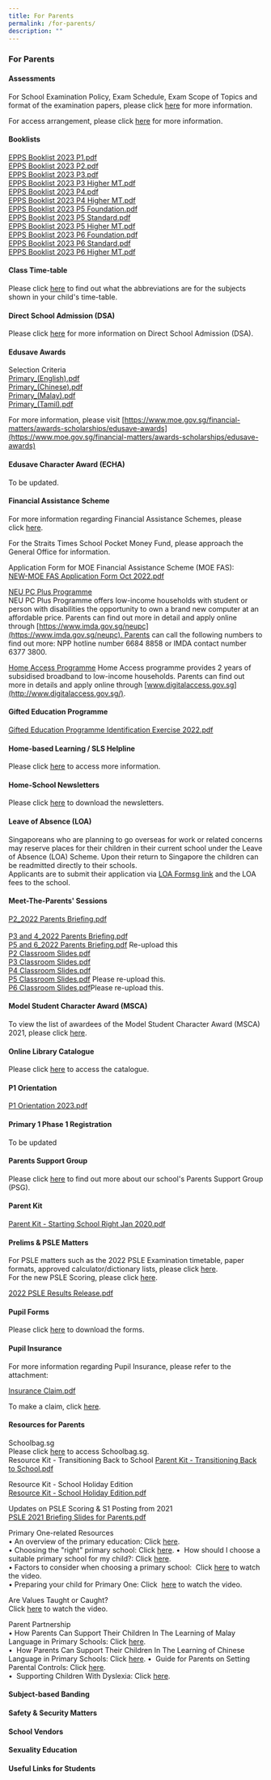 ```yaml
---
title: For Parents
permalink: /for-parents/
description: ""
---
```

### For Parents

#### Assessments

For School Examination Policy, Exam Schedule, Exam Scope of Topics and format of the examination papers, please click [here](https://staging.d3975mj8dcgb9n.amplifyapp.com/for-parents/assessments/) for more information.  
  
For access arrangement, please click [here](https://staging.d3975mj8dcgb9n.amplifyapp.com/for-parents/access-arrangement/) for more information.

#### Booklists

[EPPS Booklist 2023 P1.pdf](/files/bl1.pdf) <br>
[EPPS Booklist 2023 P2.pdf](/files/bl2.pdf)<br>
[EPPS Booklist 2023 P3.pdf](/files/bl3.pdf)<br>
[EPPS Booklist 2023 P3 Higher MT.pdf](/files/bl4.pdf) <br>
[EPPS Booklist 2023 P4.pdf](/files/bl5.pdf)<br>
[EPPS Booklist 2023 P4 Higher MT.pdf](/files/bl6.pdf)<br>
[EPPS Booklist 2023 P5 Foundation.pdf](/files/bl7.pdf) <br>
[EPPS Booklist 2023 P5 Standard.pdf](/files/bl8.pdf)<br>
[EPPS Booklist 2023 P5 Higher MT.pdf](/files/bl9.pdf)<br>
[EPPS Booklist 2023 P6 Foundation.pdf](/files/bl10.pdf)<br>
[EPPS Booklist 2023 P6 Standard.pdf](/files/bl11.pdf)<br>
[EPPS Booklist 2023 P6 Higher MT.pdf](/files/bl12.pdf)


#### Class Time-table

Please click [here](https://staging.d3975mj8dcgb9n.amplifyapp.com/for-parents/class-timetable/) to find out what the abbreviations are for the subjects shown in your child's time-table.

#### Direct School Admission (DSA)

Please click [here](https://www.moe.gov.sg/secondary/dsa) for more information on Direct School Admission (DSA).

#### Edusave Awards

Selection Criteria   
[Primary\_(English).pdf](/files/ea1.pdf)<br>
[Primary\_(Chinese).pdf](/files/ea2.pdf) <br>
[Primary\_(Malay).pdf](/files/ea3.pdf)   <br>
[Primary\_(Tamil).pdf](/files/ea4.pdf)     
  
For more information, please visit [https://www.moe.gov.sg/financial-matters/awards-scholarships/edusave-awards](https://www.moe.gov.sg/financial-matters/awards-scholarships/edusave-awards)

#### Edusave Character Award (ECHA)

To be updated.

#### Financial Assistance Scheme

For more information regarding Financial Assistance Schemes, please click [here](https://www.moe.gov.sg/financial-matters/financial-assistance).   
  
For the Straits Times School Pocket Money Fund, please approach the General Office for information.   
  
Application Form for MOE Financial Assistance Scheme (MOE FAS):  
[NEW-MOE FAS Application Form Oct 2022.pdf](/files/fas.pdf)

<u>NEU PC Plus Programme</u>  
NEU PC Plus Programme offers low-income households with student or person with disabilities the opportunity to own a brand new computer at an affordable price. Parents can find out more in detail and apply online through [https://www.imda.gov.sg/neupc](https://www.imda.gov.sg/neupc). Parents can call the following numbers to find out more: NPP hotline number 6684 8858 or IMDA contact number 6377 3800.

<u>Home Access Programme</u>
Home Access programme provides 2 years of subsidised broadband to low-income households. Parents can find out more in details and apply online through [www.digitalaccess.gov.sg](http://www.digitalaccess.gov.sg/).

#### Gifted Education Programme

[Gifted Education Programme Identification Exercise 2022.pdf](/files/gep.pdf)

#### Home-based Learning / SLS Helpline

Please click [here](https://staging.d3975mj8dcgb9n.amplifyapp.com/for-parents/hbl/) to access more information.

#### Home-School Newsletters

Please click [here](https://staging.d3975mj8dcgb9n.amplifyapp.com/for-parents/newsletter/) to download the newsletters.

#### Leave of Absence (LOA)

Singaporeans who are planning to go overseas for work or related concerns may reserve places for their children in their current school under the Leave of Absence (LOA) Scheme. Upon their return to Singapore the children can be readmitted directly to their schools.  
Applicants are to submit their application via [LOA Formsg link](https://form.gov.sg/#!/60bd8dad79dded0011f07645) and the LOA fees to the school.

#### Meet-The-Parents' Sessions

[P2\_2022 Parents Briefing.pdf](/files/mtp1.pdf)  <br>   
[P3 and 4\_2022 Parents Briefing.pdf](/files/mtp2.pdf)   <br>
[P5 and 6\_2022 Parents Briefing.pdf](https://eliasparkpri-moe-edu-sg-admin.cwp.sg/qql/slot/u504/For%20Parents/MTP%20Sessions/2022/P5%20and%206_2022%20Parents%20Briefing.pdf)  Re-upload this <br>
[P2 Classroom Slides.pdf](/files/mtp3.pdf)   <br>
[P3 Classroom Slides.pdf](/files/mtp4.pdf)  <br>
[P4 Classroom Slides.pdf](/files/mtp5.pdf)  <br>
[P5 Classroom Slides.pdf](https://eliasparkpri-moe-edu-sg-admin.cwp.sg/qql/slot/u504/For%20Parents/MTP%20Sessions/2022/P5%20Classroom%20Slides.pdf)   Please re-upload this.<br>
[P6 Classroom Slides.pdf](https://eliasparkpri-moe-edu-sg-admin.cwp.sg/qql/slot/u504/For%20Parents/MTP%20Sessions/2022/P6%20Classroom%20Slides.pdf)Please re-upload this.

#### Model Student Character Award (MSCA)

To view the list of awardees of the Model Student Character Award (MSCA) 2021, please click [here](https://eliasparkpri-moe-edu-sg-admin.cwp.sg/departments/character-n-citizenship-education/character-development/model-student-character-award-2021).

#### Online Library Catalogue

Please click [here](https://schoolibrary.moe.edu.sg/eliasparkpri) to access the catalogue.

#### P1 Orientation

[P1 Orientation 2023.pdf](/files/P1%20Orientation%202023.pdf)

#### Primary 1 Phase 1 Registration

To be updated

#### Parents Support Group

Please click [here](https://sites.google.com/moe.edu.sg/eppspsg/home) to find out more about our school's Parents Support Group (PSG).

#### Parent Kit

[Parent Kit - Starting School Right Jan 2020.pdf](/files/Parent%20Kit%20-%20Starting%20School%20Right%20Jan%202020.pdf)

#### Prelims & PSLE Matters

For PSLE matters such as the 2022 PSLE Examination timetable, paper formats, approved calculator/dictionary lists, please click [here](https://www.seab.gov.sg/home/examinations/psle).  
For the new PSLE Scoring, please click [here](https://www.moe.gov.sg/microsites/psle-fsbb/psle/main.html).

[2022 PSLE Results Release.pdf](/files/2022%20PSLE%20Results%20Release.pdf)

#### Pupil Forms 

Please click [here](https://staging.d3975mj8dcgb9n.amplifyapp.com/for-parents/forms/) to download the forms.

#### Pupil Insurance

For more information regarding Pupil Insurance, please refer to the attachment:

[Insurance Claim.pdf](/files/Insurance%20Claim.pdf)

To make a claim, click [here](https://studentgpa.incomegroupins.com.sg/#/).

#### Resources for Parents

Schoolbag.sg  
Please click [here](https://www.schoolbag.sg/) to access Schoolbag.sg.  
Resource Kit - Transitioning Back to School [Parent Kit - Transitioning Back to School.pdf](/files/pk1.pdf)  
  
Resource Kit - School Holiday Edition  
[Resource Kit - School Holiday Edition.pdf](/files/pk2.pdf) 
  
Updates on PSLE Scoring & S1 Posting from 2021  
[PSLE 2021 Briefing Slides for Parents.pdf](/files/pk3.pdf) 
  
Primary One-related Resources   
• An overview of the primary education: Click [here](https://www.moe.gov.sg/education/primary/).   
• Choosing the "right" primary school: Click [here](https://schoolbag.sg/story/choosing-the-right-primary-school-for-your-child?utm_source=newsletter&utm_medium=email&utm_campaign=2015#.VZYRMtKqqkr). •  How should I choose a suitable primary school for my child?: Click [here](https://schoolbag.sg/story/how-should-i-choose-a-suitable-primary-school-for-my-child?utm_source=newsletter&utm_medium=email&utm_campaign=2015#.VZYRM9Kqqkq).   
• Factors to consider when choosing a primary school:  Click [here](https://www.youtube.com/watch?v=bGS1QGwsaxA&feature=player_embedded) to watch the video.   
• Preparing your child for Primary One: Click  [here](https://www.youtube.com/watch?feature=player_embedded&v=l0EnKuLTHpQ) to watch the video.   
  
Are Values Taught or Caught?   
Click [here](https://schoolbag.sg/story/are-values-taught-or-caught#.VN_MzNM_vXQ.mailto) to watch the video.   
  
Parent Partnership   
• How Parents Can Support Their Children In The Learning of Malay Language in Primary Schools: Click [here](https://www.schoolbag.sg/story/how-parents-can-support-their-children-in-the-learning-of-malay-language-in-primary-schools?utm_source=newsletter&utm_medium=email&utm_campaign=2016#.VwR8gyB97IU).   
•  How Parents Can Support Their Children In The Learning of Chinese Language in Primary Schools: Click [here](https://www.schoolbag.sg/story/support-the-learning-of-chinese-language-in-pri-sch?utm_source=newsletter&utm_medium=email&utm_campaign=2016#.VwR59iB97IU). •  Guide for Parents on Setting Parental Controls: Click [here](https://www.schoolbag.sg/story/guide-for-parents-on-setting-parental-controls?utm_source=newsletter&utm_medium=email&utm_campaign=2016#.VwR6ISB97IU).   
•  Supporting Children With Dyslexia: Click [here](https://www.schoolbag.sg/story/supporting-children-with-dyslexia?utm_source=newsletter&utm_medium=email&utm_campaign=2016#.VyienXF97IV).

#### Subject-based Banding



#### Safety & Security Matters



#### School Vendors



#### Sexuality Education



#### Useful Links for Students